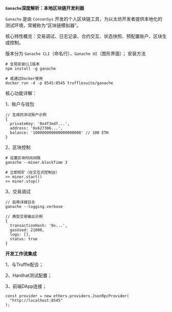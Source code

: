 **`Ganache`深度解析：本地区块链开发利器**

`Ganache` 是由 `ConsenSys` 开发的个人区块链工具，为以太坊开发者提供本地化的测试环境，常被称为“区块链模拟器”。

核心特性概览：交易调试、日志记录、合约交互、状态快照、预配置账户、区块生成控制。

版本分为 `Ganache CLI`（命名行）、`Ganache UI`（图形界面）；
安装方法
```
# 全局安装CLI版本
npm install -g ganache

# 或通过Docker使用
docker run -d -p 8545:8545 trufflesuite/ganache
```
核心功能详解：

1、账户与钱包
```
// 生成的测试账户示例
{
  privateKey: '0x4f3edf...',
  address: '0x627306...',
  balance: '100000000000000000000' // 100 ETH
}
```
2、区块控制
```
# 设置区块时间间隔
ganache --miner.blockTime 3

# 立即挖矿（在交互式控制台）
>> miner.start()
>> miner.stop()
```
3、交易调试
```
// 启用详细日志
ganache --logging.verbose

// 典型交易输出示例
{
  transactionHash: '0x...',
  gasUsed: 21000,
  logs: [],
  status: true
}
```
**开发工作流集成**

1、与Truffle配合；

2、Hardhat测试配置；

3、前端DApp连接；
```
const provider = new ethers.providers.JsonRpcProvider(
  "http://localhost:8545"
);
```




